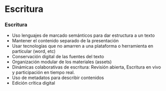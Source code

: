 # Escritura

### Escritura

* Uso lenguajes de marcado semánticos para dar estructura a un texto
* Mantener el contenido separado de la presentación
* Usar tecnologías que no amarren a una plataforma o herramienta en particular \(word, etc\)
* Conservación digital de las fuentes del texto
* Organización modular de los materiales \(assets\)
* Dinámicas colaborativas de escritura: Revisión abierta,  Escritura en vivo y participación en tiempo real.
* Uso de metadatos para describir contenidos 
* Edición crítica digital 

